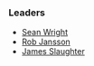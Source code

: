 ### Leaders
* [Sean Wright](mailto://sean.wright@owasp.org)
* [Rob Jansson](mailto://rob.jansson@owasp.org)
* [James Slaughter](mailto://james.slaughter@owaps.org)
